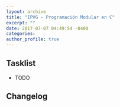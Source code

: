 ```yaml
---
layout: archive
title: "IPVG - Programación Modular en C"
excerpt: ""
date: 2017-07-07 04:49:54 -0400
categories: 
author_profile: true
---
```


## Tasklist

- TODO

## Changelog

